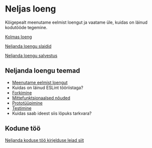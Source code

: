 # Neljas loeng

Kõigepealt meenutame eelmist loengut ja vaatame üle, kuidas on läinud kodutööde tegemine.

[Kolmas loeng](../loeng_03/README.md)

[Neljanda loengu slaidid](files/)

[Neljanda loengu salvestus]()

## Neljanda loengu teemad

- [Meenutame eelmist loengut](../loeng_03/README.md)
- Kuidas on läinud ESLint tööriistaga?
- [Forkimine](../../concepts/fork/README.md)
- [Mittefunktsionaalsed nõuded](../../concepts/mittefunktsionaalsedNouded/README.md)
- [Prototüüpimine](../../concepts/prototyypimine/README.md)
- [Testimine](../../concepts/testimine/README.md)
- Kuidas saab ideest siis lõpuks tarkvara?

## Kodune töö

[Neljanda koduse töö kirjelduse leiad siit](../../docs/kodusedtood/kodune_04.md)